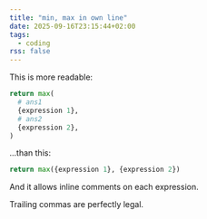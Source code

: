 ```yaml
---
title: "min, max in own line"
date: 2025-09-16T23:15:44+02:00
tags:
  - coding
rss: false
---
```


This is more readable:

```python
return max(
  # ans1
  {expression 1},
  # ans2
  {expression 2},
)
```

...than this:

```python
return max({expression 1}, {expression 2})
```

And it allows inline comments on each expression.

Trailing commas are perfectly legal.
